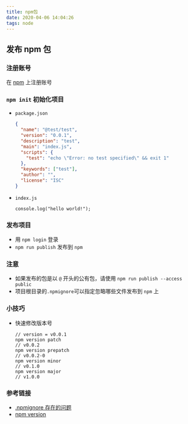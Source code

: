 ```yaml
---
title: npm包
date: 2020-04-06 14:04:26
tags: node
---
```


## 发布 npm 包

### 注册账号

在 [npm](https://www.npmjs.com/signup?next=%2Fsettings%2Fzhijianren%2Fpackages) 上注册账号

### `npm init` 初始化项目

- `package.json`
  ```json
  {
    "name": "@test/test",
    "version": "0.0.1",
    "description": "test",
    "main": "index.js",
    "scripts": {
      "test": "echo \"Error: no test specified\" && exit 1"
    },
    "keywords": ["test"],
    "author": "",
    "license": "ISC"
  }
  ```
- `index.js`
  ```
  console.log("hello world!");
  ```

### 发布项目

- 用 `npm login` 登录
- `npm run publish` 发布到 `npm`

### 注意

- 如果发布的包是以 `@` 开头的公有包，请使用 `npm run publish --access public`
- 项目根目录的`.npmignore`可以指定忽略哪些文件发布到 `npm` 上

### 小技巧

- 快速修改版本号

  ```
  // version = v0.0.1
  npm version patch
  // v0.0.2
  npm version prepatch
  // v0.0.2-0
  npm version minor
  // v0.1.0
  npm version major
  // v1.0.0
  ```

### 参考链接

- [.npmignore 存在的问题](https://www.zcfy.cc/article/for-the-love-of-god-don-t-use-npmignore)
- [npm version](https://docs.npmjs.com/cli/version)
